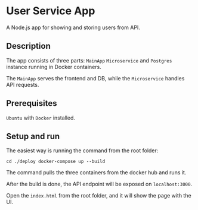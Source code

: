 # User Service App

A Node.js app for showing and storing users from API. 

## Description

The app consists of three parts: `MainApp` `Microservice` and `Postgres` instance running in Docker containers. 

The `MainApp` serves the frontend and DB, while the `Microservice` handles API requests.

## Prerequisites

`Ubuntu` with `Docker` installed.

## Setup and run
The easiest way is running the command from the root folder:
    
    cd ./deploy docker-compose up --build
    

The command pulls the three containers from the docker hub and runs it. 

After the build is done, the API endpoint will be exposed on `localhost:3000`. 

Open the `index.html` from the root folder, and it will show the page with the UI.

